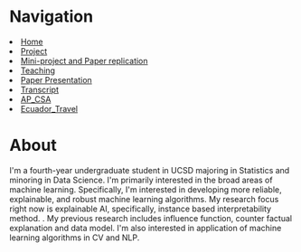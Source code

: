 # Navigation
<li><a href="/">Home</a></li>
<li><a href="/project">Project</a></li>
<li><a href="/mini-project">Mini-project and Paper replication</a></li>
<li><a href="/teaching">Teaching</a></li>
<li><a href="/presentation">Paper Presentation</a></li>
<li><a href="Transcript0727.pdf">Transcript</a></li>
<li><a href="/AP_CSA">AP_CSA</a></li>
<li><a href="/Ecuador_Travel">Ecuador_Travel</a></li>

# About
I'm a fourth-year undergraduate student in UCSD majoring in Statistics and minoring in Data Science. I'm primarily interested in the broad areas of machine learning. Specifically, I'm interested in developing more reliable,
explainable, and robust machine learning algorithms. My research focus right now is explainable AI, specifically, instance based interpretability method. . My previous research includes influence function, counter factual explanation and data model.
I'm also interested in application of machine learning algorithms in CV and NLP.  
